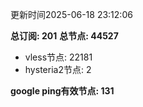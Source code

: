 更新时间2025-06-18 23:12:06

**总订阅: 201**
**总节点: 44527**
- vless节点: 22181
- hysteria2节点: 2

**google ping有效节点: 131**
